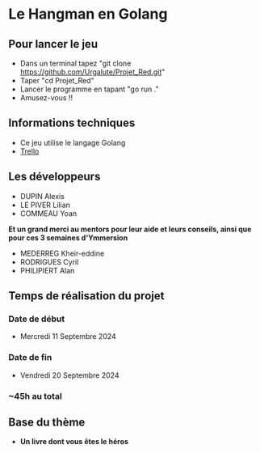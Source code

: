 # Le Hangman en Golang

## Pour lancer le jeu

- Dans un terminal tapez "git clone https://github.com/Urgalute/Projet_Red.git"
- Taper "cd Projet_Red"
- Lancer le programme en tapant "go run ."
- Amusez-vous !!

## Informations techniques

- Ce jeu utilise le langage Golang
- [Trello](https://trello.com/b/L2GIWD9y/projet-red)

## Les développeurs

- DUPIN Alexis
- LE PIVER Lilian
- COMMEAU Yoan

**Et un grand merci au mentors pour leur aide et leurs conseils, ainsi que pour ces 3 semaines d'Ymmersion**

- MEDERREG Kheir-eddine
- RODRIGUES Cyril
- PHILIPIERT Alan

## Temps de réalisation du projet

### Date de début
- Mercredi 11 Septembre 2024

### Date de fin
- Vendredi 20 Septembre 2024

### ~45h au total 

## Base du thème 

- **Un livre dont vous êtes le héros**
